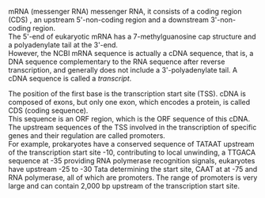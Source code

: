 mRNA (messenger RNA) messenger RNA, it consists of a coding region (CDS) , an upstream 5'-non-coding region and a downstream 3'-non-coding region.   
The 5'-end of eukaryotic mRNA has a 7-methylguanosine cap structure and a polyadenylate tail at the 3'-end.    
However, the NCBI mRNA sequence is actually a cDNA sequence, that is, a DNA sequence complementary to the RNA sequence after reverse transcription, and generally does not include a 3'-polyadenylate tail. A cDNA sequence is called a *transcript*.    

The position of the first base is the transcription start site (TSS). cDNA is composed of exons, but only one exon, which encodes a protein, is called CDS (coding sequence).   
This sequence is an ORF region, which is the ORF sequence of this cDNA. The upstream sequences of the TSS involved in the transcription of specific genes and their regulation are called promoters.   
For example, prokaryotes have a conserved sequence of TATAAT upstream of the transcription start site -10, contributing to local unwinding, a TTGACA sequence at -35 providing RNA polymerase recognition signals, eukaryotes have upstream -25 to -30 Tata determining the start site, CAAT at at -75 and RNA polymerase, all of which are promoters. The range of promoters is very large and can contain 2,000 bp upstream of the transcription start site. 
